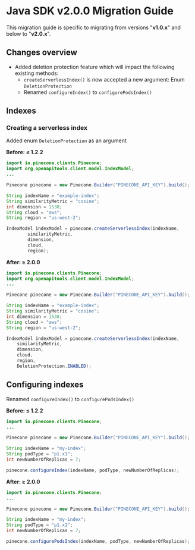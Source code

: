 # Java SDK v2.0.0 Migration Guide

This migration guide is specific to migrating from versions "**v1.0.x**" and below to "**v2.0.x**".

## Changes overview

- Added deletion protection feature which will impact the following existing methods:
    - `createServerlessIndex()` is now accepted a new argument: Enum `DeletionProtection`
    - Renamed `configureIndex()` to `configurePodsIndex()`

## Indexes

### Creating a serverless index
Added enum `DeletionProtection` as an argument

**Before: ≤ 1.2.2**

```java
import io.pinecone.clients.Pinecone;
import org.openapitools.client.model.IndexModel;
...

Pinecone pinecone = new Pinecone.Builder("PINECONE_API_KEY").build();

String indexName = "example-index";
String similarityMetric = "cosine";
int dimension = 1538;
String cloud = "aws";
String region = "us-west-2";

IndexModel indexModel = pinecone.createServerlessIndex(indexName,
        similarityMetric,
        dimension,
        cloud,
        region);
```

**After: ≥ 2.0.0**

```java
import io.pinecone.clients.Pinecone;
import org.openapitools.client.model.IndexModel;
...

Pinecone pinecone = new Pinecone.Builder("PINECONE_API_KEY").build();

String indexName = "example-index";
String similarityMetric = "cosine";
int dimension = 1538;
String cloud = "aws";
String region = "us-west-2";

IndexModel indexModel = pinecone.createServerlessIndex(indexName, 
    similarityMetric, 
    dimension, 
    cloud, 
    region, 
    DeletionProtection.ENABLED);
```

## Configuring indexes
Renamed `configureIndex()` to `configurePodsIndex()`

**Before: ≤ 1.2.2**

```java
import io.pinecone.clients.Pinecone;
...

Pinecone pinecone = new Pinecone.Builder("PINECONE_API_KEY").build();

String indexName = "my-index";
String podType = "p1.x1";
int newNumberOfReplicas = 7;

pinecone.configureIndex(indexName, podType, newNumberOfReplicas);
```

**After: ≥ 2.0.0**

```java
import io.pinecone.clients.Pinecone;
...

Pinecone pinecone = new Pinecone.Builder("PINECONE_API_KEY").build();

String indexName = "my-index";
String podType = "p1.x1";
int newNumberOfReplicas = 7;

pinecone.configurePodsIndex(indexName, podType, newNumberOfReplicas);
```